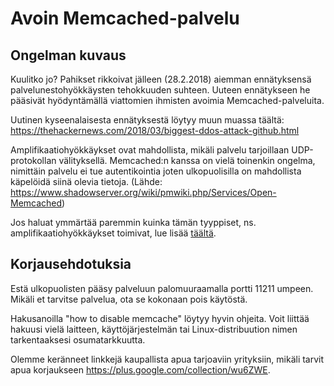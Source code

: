 # Avoin Memcached-palvelu

## Ongelman kuvaus

Kuulitko jo? Pahikset rikkoivat jälleen (28.2.2018) aiemman ennätyksensä palvelunestohyökkäysten tehokkuuden suhteen. Uuteen ennätykseen he pääsivät hyödyntämällä viattomien ihmisten avoimia Memcached-palveluita.

Uutinen kyseenalaisesta ennätyksestä löytyy muun muassa täältä: <https://thehackernews.com/2018/03/biggest-ddos-attack-github.html>

Amplifikaatiohyökkäykset ovat mahdollista, mikäli palvelu tarjoillaan UDP-protokollan välityksellä. Memcached:n kanssa on vielä toinenkin ongelma, nimittäin palvelu ei tue autentikointia joten ulkopuolisilla on mahdollista käpelöidä siinä olevia tietoja. (Lähde: <https://www.shadowserver.org/wiki/pmwiki.php/Services/Open-Memcached>)

Jos haluat ymmärtää paremmin kuinka tämän tyyppiset, ns. amplifikaatiohyökkäykset toimivat, lue lisää [täältä](./categories.md#amplifikaatiohyokkaykset).

## Korjausehdotuksia

Estä ulkopuolisten pääsy palveluun palomuuraamalla portti 11211 umpeen. Mikäli et tarvitse palvelua, ota se kokonaan pois käytöstä.

Hakusanoilla "how to disable memcache" löytyy hyvin ohjeita. Voit liittää hakuusi vielä laitteen, käyttöjärjestelmän tai Linux-distribuution nimen tarkentaaksesi osumatarkkuutta.

Olemme keränneet linkkejä kaupallista apua tarjoaviin yrityksiin, mikäli tarvit apua korjaukseen <https://plus.google.com/collection/wu6ZWE>.
